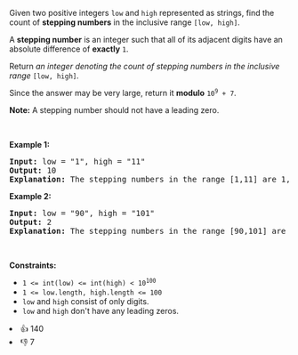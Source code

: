 <p>Given two positive integers <code>low</code> and <code>high</code> represented as strings, find the count of <strong>stepping numbers</strong> in the inclusive range <code>[low, high]</code>.</p>

<p>A <strong>stepping number</strong> is an integer such that all of its adjacent digits have an absolute difference of <strong>exactly</strong> <code>1</code>.</p>

<p>Return <em>an integer denoting the count of stepping numbers in the inclusive range</em> <code>[low, high]</code><em>. </em></p>

<p>Since the answer may be very large, return it <strong>modulo</strong> <code>10<sup>9</sup> + 7</code>.</p>

<p><strong>Note:</strong> A stepping number should not have a leading zero.</p>

<p>&nbsp;</p> 
<p><strong class="example">Example 1:</strong></p>

<pre>
<strong>Input:</strong> low = "1", high = "11"
<strong>Output:</strong> 10
<strong>Explanation: </strong>The stepping numbers in the range [1,11] are 1, 2, 3, 4, 5, 6, 7, 8, 9 and 10. There are a total of 10 stepping numbers in the range. Hence, the output is 10.</pre>

<p><strong class="example">Example 2:</strong></p>

<pre>
<strong>Input:</strong> low = "90", high = "101"
<strong>Output:</strong> 2
<strong>Explanation: </strong>The stepping numbers in the range [90,101] are 98 and 101. There are a total of 2 stepping numbers in the range. Hence, the output is 2. </pre>

<p>&nbsp;</p> 
<p><strong>Constraints:</strong></p>

<ul> 
 <li><code>1 &lt;= int(low) &lt;= int(high) &lt; 10<sup>100</sup></code></li> 
 <li><code>1 &lt;= low.length, high.length &lt;= 100</code></li> 
 <li><code>low</code> and <code>high</code> consist of only digits.</li> 
 <li><code>low</code> and <code>high</code> don't have any leading zeros.</li> 
</ul>

<div><li>👍 140</li><li>👎 7</li></div>